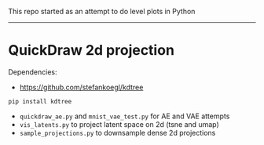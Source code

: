 This repo started as an attempt to do level plots in Python

***
# QuickDraw 2d projection

Dependencies:
 * https://github.com/stefankoegl/kdtree
```
pip install kdtree
```
* `quickdraw_ae.py` and `mnist_vae_test.py` for AE and VAE attempts
* `vis_latents.py` to project latent space on 2d (tsne and umap)
* `sample_projections.py` to downsample dense 2d projections